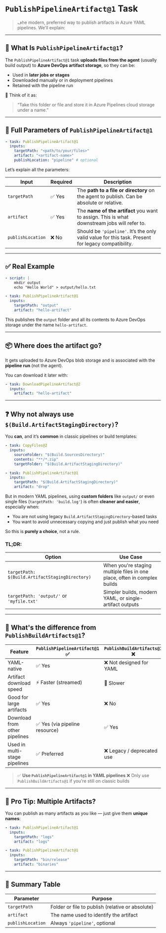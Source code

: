 # **`PublishPipelineArtifact@1`** Task

> فhe modern, preferred way to publish artifacts in Azure YAML pipelines. We'll explain:

---

## 🚀 What Is `PublishPipelineArtifact@1`?

The `PublishPipelineArtifact@1` task **uploads files from the agent** (usually build output) to **Azure DevOps artifact storage**, so they can be:

- Used in **later jobs or stages**
- Downloaded manually or in deployment pipelines
- Retained with the pipeline run

🧠 Think of it as:

> “Take this folder or file and store it in Azure Pipelines cloud storage under a name.”

---

## 🧱 Full Parameters of `PublishPipelineArtifact@1`

```yaml
- task: PublishPipelineArtifact@1
  inputs:
    targetPath: "<path/to/your/files>"
    artifact: "<artifact-name>"
    publishLocation: "pipeline" # optional
```

Let’s explain all the parameters:

| Input             | Required | Description                                                                                        |
| ----------------- | -------- | -------------------------------------------------------------------------------------------------- |
| `targetPath`      | ✅ Yes   | The **path to a file or directory** on the agent to publish. Can be absolute or relative.          |
| `artifact`        | ✅ Yes   | The **name of the artifact** you want to assign. This is what downstream jobs will refer to.       |
| `publishLocation` | ❌ No    | Should be `'pipeline'`. It’s the only valid value for this task. Present for legacy compatibility. |

---

## ✅ Real Example

```yaml
- script: |
    mkdir output
    echo "Hello World" > output/hello.txt

- task: PublishPipelineArtifact@1
  inputs:
    targetPath: "output"
    artifact: "hello-artifact"
```

This publishes the `output` folder and all its contents to Azure DevOps storage under the name `hello-artifact`.

---

## 📦 Where does the artifact go?

It gets uploaded to Azure DevOps blob storage and is associated with the **pipeline run** (not the agent).

You can download it later with:

```yaml
- task: DownloadPipelineArtifact@2
  inputs:
    artifact: "hello-artifact"
```

---

## ❓ Why not always use `$(Build.ArtifactStagingDirectory)`?

You **can**, and it’s **common** in classic pipelines or build templates:

```yaml
- task: CopyFiles@2
  inputs:
    sourceFolder: "$(Build.SourcesDirectory)"
    contents: "**/*.zip"
    targetFolder: "$(Build.ArtifactStagingDirectory)"

- task: PublishPipelineArtifact@1
  inputs:
    targetPath: "$(Build.ArtifactStagingDirectory)"
    artifact: "drop"
```

But in modern YAML pipelines, using **custom folders** like `output/` or even single files (`targetPath: 'build.log'`) is often **cleaner and easier**, especially when:

- You are not using legacy `Build.ArtifactStagingDirectory`-based tasks
- You want to avoid unnecessary copying and just publish what you need

So this is **purely a choice**, not a rule.

### TL;DR:

| Option                                          | Use Case                                                                 |
| ----------------------------------------------- | ------------------------------------------------------------------------ |
| `targetPath: $(Build.ArtifactStagingDirectory)` | When you're staging multiple files in one place, often in complex builds |
| `targetPath: 'output/'` or `'myfile.txt'`       | Simpler builds, modern YAML, or single-artifact outputs                  |

---

## 🤔 What's the difference from `PublishBuildArtifacts@1`?

| Feature                       | `PublishPipelineArtifact@1` ✅ | `PublishBuildArtifacts@1` ❌ |
| ----------------------------- | ------------------------------ | ---------------------------- |
| YAML-native                   | ✅ Yes                         | ❌ Not designed for YAML     |
| Artifact download speed       | ⚡ Faster (streamed)           | 🐢 Slower                    |
| Good for large artifacts      | ✅ Yes                         | ❌ No                        |
| Download from other pipelines | ✅ Yes (via pipeline resource) | ✅ Yes                       |
| Used in multi-stage pipelines | ✅ Preferred                   | ❌ Legacy / deprecated use   |

> ✅ **Use `PublishPipelineArtifact@1` in YAML pipelines**
> ❌ Only use `PublishBuildArtifacts@1` if you're still on classic builds

---

## 🧠 Pro Tip: Multiple Artifacts?

You can publish as many artifacts as you like — just give them **unique names**:

```yaml
- task: PublishPipelineArtifact@1
  inputs:
    targetPath: "logs"
    artifact: "logs"

- task: PublishPipelineArtifact@1
  inputs:
    targetPath: "bin/release"
    artifact: "binaries"
```

---

## 📌 Summary Table

| Parameter         | Purpose                                          |
| ----------------- | ------------------------------------------------ |
| `targetPath`      | Folder or file to publish (relative or absolute) |
| `artifact`        | The name used to identify the artifact           |
| `publishLocation` | Always `'pipeline'`, optional                    |
